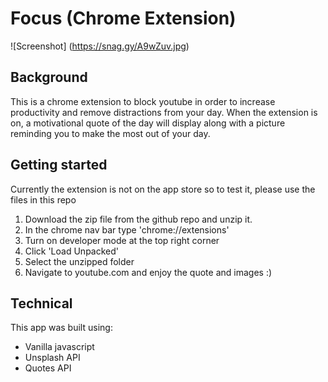 # Focus (Chrome Extension)

![Screenshot] (https://snag.gy/A9wZuv.jpg)

## Background

This is a chrome extension to block youtube in order to increase productivity and remove distractions from your day.
When the extension is on, a motivational quote of the day will display along with a picture reminding you to make the most out of your day.

## Getting started

Currently the extension is not on the app store so to test it, please use the files in this repo

1. Download the zip file from the github repo and unzip it. 
2. In the chrome nav bar type 'chrome://extensions'
3. Turn on developer mode at the top right corner
4. Click 'Load Unpacked'
5. Select the unzipped folder
6. Navigate to youtube.com and enjoy the quote and images :)

## Technical

This app was built using:

* Vanilla javascript
* Unsplash API
* Quotes API
